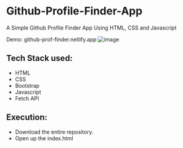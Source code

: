# Github-Profile-Finder-App
A Simple Github Profile Finder App Using HTML, CSS and Javascript

Demo: github-prof-finder.netlify.app
![image](https://user-images.githubusercontent.com/89207670/172688124-eae6a370-9fb9-40e5-ac25-fb5783ebd5d3.png)

## Tech Stack used: 
- HTML
- CSS 
- Bootstrap
- Javascript 
- Fetch API


## Execution:
- Download the entire repository.
- Open up the index.html
